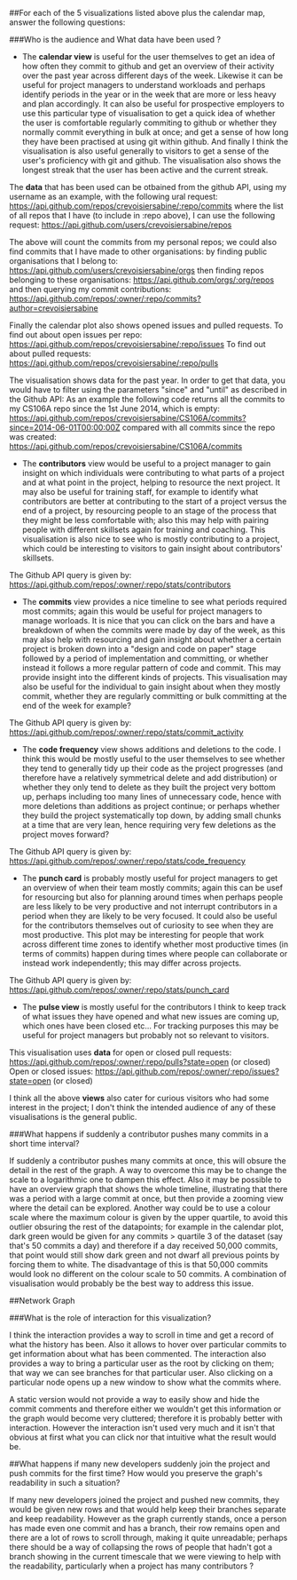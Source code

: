 ##For each of the 5 visualizations listed above plus the calendar map, answer the following questions:

###Who is the audience and What data have been used ?

 - The **calendar view** is useful for the user themselves to get an idea of how often they commit to github and get an overview of their activity over the past year across different days of the week. Likewise it can be useful for project managers to understand workloads and perhaps identify periods in the year or in the week that are more or less heavy and plan accordingly. It can also be useful for prospective employers to use this particular type of visualisation to get a quick idea of whether the user is comfortable regularly commiting to github or whether they normally commit everything in bulk at once; and get a sense of how long they have been practised at using git within github. And finally I think the visualisation is also useful generally to visitors to get a sense of the user's proficiency with git and github. The visualisation also shows the longest streak that the user has been active and the current streak.
 
 The **data** that has been used can be otbained from the github API, using my username as an example, with the following ural request:
 https://api.github.com/repos/crevoisiersabine/:repo/commits
 where the list of all repos that I have (to include in :repo above), I can use the following request:
 https://api.github.com/users/crevoisiersabine/repos
 
 The above will count the commits from my personal repos; we could also find commits that I have made to other organisations:
 by finding public organisations that I belong to: https://api.github.com/users/crevoisiersabine/orgs
 then finding repos belonging to these organisations: https://api.github.com/orgs/:org/repos
 and then querying my commit contributions: https://api.github.com/repos/:owner/:repo/commits?author=crevoisiersabine
 
 Finally the calendar plot also shows opened issues and pulled requests.
 To find out about open issues per repo: https://api.github.com/repos/crevoisiersabine/:repo/issues
 To find out about pulled requests: https://api.github.com/repos/crevoisiersabine/:repo/pulls

 The visualisation shows data for the past year. In order to get that data, you would have to filter using the parameters "since" and "until" as described in the Github API:
 As an example the following code returns all the commits to my CS106A repo since the 1st June 2014, which is empty:
 https://api.github.com/repos/crevoisiersabine/CS106A/commits?since=2014-06-01T00:00:00Z
 compared with all commits since the repo was created:
 https://api.github.com/repos/crevoisiersabine/CS106A/commits

- The **contributors** view would be useful to a project manager to gain insight on which individuals were contributing to what parts of a project and at what point in the project, helping to resource the next project. It may also be useful for training staff, for example to identify what contributors are better at contributing to the start of a project versus the end of a project, by resourcing people to an stage of the process that they might be less comfortable with; also this may help with pairing people with different skillsets again for training and coaching. This visualisation is also nice to see who is mostly contributing to a project, which could be interesting to visitors to gain insight about contributors' skillsets.

The Github API query is given by: https://api.github.com/repos/:owner/:repo/stats/contributors

- The **commits** view provides a nice timeline to see what periods required most commits; again this would be useful for project managers to manage worloads. It is nice that you can click on the bars and have a breakdown of when the commits were made by day of the week, as this may also help with resourcing and gain insight about whether a certain project is broken down into a "design and code on paper" stage followed by a period of implementation and committing, or whether instead it follows a more regular pattern of code and commit. This may provide insight into the different kinds of projects.
This visualisation may also be useful for the individual to gain insight about when they mostly commit, whether they are regularly committing or bulk committing at the end of the week for example?

The Github API query is given by: https://api.github.com/repos/:owner/:repo/stats/commit_activity

- The **code frequency** view shows additions and deletions to the code. I think this would be mostly useful to the user themselves to see whether they tend to generally tidy up their code as the project progresses (and therefore have a relatively symmetrical delete and add distribution) or whether they only tend to delete as they built the project very bottom up, perhaps including too many lines of unnecessary code, hence with more deletions than additions as project continue; or perhaps whether they build the project systematically top down, by adding small chunks at a time that are very lean, hence requiring very few deletions as the project moves forward?

The Github API query is given by: https://api.github.com/repos/:owner/:repo/stats/code_frequency

- The **punch card** is probably mostly useful for project managers to get an overview of when their team mostly commits; again this can be usef for resourcing but also for planning around times when perhaps people are less likely to be very productive and not interrupt contributors in a period when they are likely to be very focused. It could also be useful for the contributors themselves out of curiosity to see when they are most productive. This plot may be interesting for people that work across different time zones to identify whether most productive times (in terms of commits) happen during times where people can collaborate or instead work independently; this may differ across projects.

The Github API query is given by: https://api.github.com/repos/:owner/:repo/stats/punch_card

- The **pulse view** is mostly useful for the contributors I think to keep track of what issues they have opened and what new issues are coming up, which ones have been closed etc... For tracking purposes this may be useful for project managers but probably not so relevant to visitors.

This visualisation uses **data** for open or closed pull requests: https://api.github.com/repos/:owner/:repo/pulls?state=open (or closed)
Open or closed issues: https://api.github.com/repos/:owner/:repo/issues?state=open (or closed)


I think all the above **views** also cater for curious visitors who had some interest in the project; I don't think the intended audience of any of these visualisations is the general public.

###What happens if suddenly a contributor pushes many commits in a short time interval?

If suddenly a contributor pushes many commits at once, this will obsure the detail in the rest of the graph. A way to overcome this may be to change the scale to a logarithmic one to dampen this effect. Also it may be possible to have an overview graph that shows the whole timeline, illustrating that there was a period with a large commit at once, but then provide a zooming view where the detail can be explored.
Another way could be to use a colour scale where the maximum colour is given by the upper quartile, to avoid this outlier obsuring the rest of the datapoints; for example in the calendar plot, dark green would be given for any commits > quartile 3 of the dataset (say that's 50 commits a day) and therefore if a day received 50,000 commits, that point would still show dark green and not dwarf all previous points by forcing them to white. The disadvantage of this is that 50,000 commits would look no different on the colour scale to 50 commits.
A combination of visualisation would probably be the best way to address this issue.

##Network Graph

###What is the role of interaction for this visualization?

I think the interaction provides a way to scroll in time and get a record of what the history has been. Also it allows to hover over particular commits to get information about what has been commented. The interaction also provides a way to bring a particular user as the root by clicking on them; that way we can see branches for that particular user. Also clicking on a particular node opens up a new window to show what the commits where.

A static version would not provide a way to easily show and hide the commit comments and therefore either we wouldn't get this information or the graph would become very cluttered; therefore it is probably better with interaction. However the interaction isn't used very much and it isn't that obvious at first what you can click nor that intuitive what the result would be.

##What happens if many new developers suddenly join the project and push commits for the first time? How would you preserve the graph's readability in such a situation?

If many new developers joined the project and pushed new commits, they would be given new rows and that would help keep their branches separate and keep readability. However as the graph currently stands, once a person has made even one commit and has a branch, their row remains open and there are a lot of rows to scroll through, making it quite unreadable; perhaps there should be a way of collapsing the rows of people that hadn't got a branch showing in the current timescale that we were viewing to help with the readability, particularly when a project has many contributors ?
